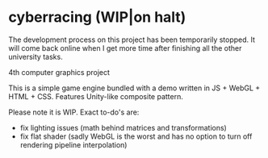 # cyberracing (WIP|on halt)

The development process on this project has been temporarily stopped. It will come back online when I get more time after finishing all the other university tasks.

4th computer graphics project

This is a simple game engine bundled with a demo written in JS + WebGL + HTML + CSS. Features Unity-like composite pattern.

Please note it is WIP. Exact to-do's are:
* fix lighting issues (math behind matrices and transformations)
* fix flat shader (sadly WebGL is the worst and has no option to turn off rendering pipeline interpolation)
